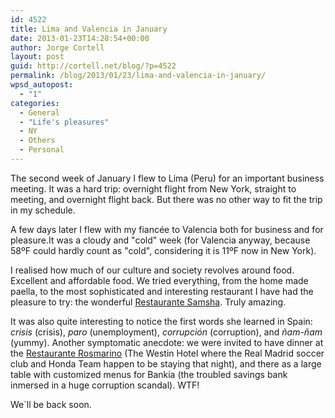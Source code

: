 ```yaml
---
id: 4522
title: Lima and Valencia in January
date: 2013-01-23T14:28:54+00:00
author: Jorge Cortell
layout: post
guid: http://cortell.net/blog/?p=4522
permalink: /blog/2013/01/23/lima-and-valencia-in-january/
wpsd_autopost:
  - "1"
categories:
  - General
  - "Life's pleasures"
  - NY
  - Others
  - Personal
---
```

The second week of January I flew to Lima (Peru) for an important business meeting. It was a hard trip: overnight flight from New York, straight to meeting, and overnight flight back. But there was no other way to fit the trip in my schedule.

A few days later I flew with my fiancée to Valencia both for business and for pleasure.It was a cloudy and "cold" week (for Valencia anyway, because 58ºF could hardly count as "cold", considering it is 11ºF now in New York).

I realised how much of our culture and society revolves around food. Excellent and affordable food. We tried everything, from the home made paella, to the most sophisticated and interesting restaurant I have had the pleasure to try: the wonderful <a title="http://www.samsha.es/" href="http://www.samsha.es/" target="_blank">Restaurante Samsha</a>. Truly amazing.

It was also quite interesting to notice the first words she learned in Spain: _crisis_ (crisis), _paro_ (unemployment), _corrupción_ (corruption), and _ñam-ñam_ (yummy). Another symptomatic anecdote: we were invited to have dinner at the <a title="http://www.restauranterosmarino.com/es" href="http://www.restauranterosmarino.com/es" target="_blank">Restaurante Rosmarino</a> (The Westin Hotel where the Real Madrid soccer club and Honda Team happen to be staying that night), and there as a large table with customized menus for Bankia (the troubled savings bank inmersed in a huge corruption scandal). WTF!

We`ll be back soon.